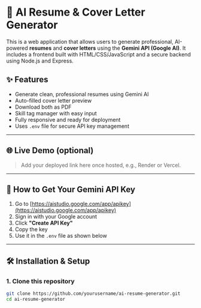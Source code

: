 # 🚀 AI Resume & Cover Letter Generator

This is a web application that allows users to generate professional, AI-powered **resumes** and **cover letters** using the **Gemini API (Google AI)**. It includes a frontend built with HTML/CSS/JavaScript and a secure backend using Node.js and Express.

## ✨ Features

- Generate clean, professional resumes using Gemini AI
- Auto-filled cover letter preview
- Download both as PDF
- Skill tag manager with easy input
- Fully responsive and ready for deployment
- Uses `.env` file for secure API key management

---

## 🌐 Live Demo (optional)

> Add your deployed link here once hosted, e.g., Render or Vercel.

---

## 🔑 How to Get Your Gemini API Key

1. Go to [https://aistudio.google.com/app/apikey](https://aistudio.google.com/app/apikey)
2. Sign in with your Google account
3. Click **"Create API Key"**
4. Copy the key
5. Use it in the `.env` file as shown below

---

## 🛠️ Installation & Setup

### 1. Clone this repository

```bash
git clone https://github.com/yourusername/ai-resume-generator.git
cd ai-resume-generator
